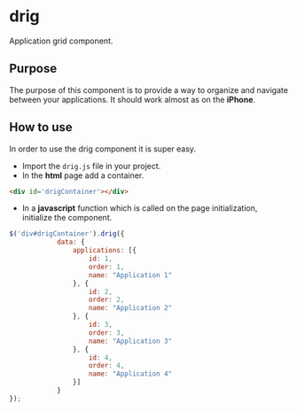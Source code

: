 drig
========

Application grid component.

## Purpose
The purpose of this component is to provide a way to organize and navigate between your applications. It should work almost as on the **iPhone**.

## How to use
In order to use the drig component it is super easy.
- Import the `drig.js` file in your project.
- In the **html** page add a container. 
```html
<div id='drigContainer'></div>
```
- In a **javascript** function which is called on the page initialization, initialize the component.
```javascript
$('div#drigContainer').drig({
            data: {
                applications: [{
                    id: 1,
                    order: 1,
                    name: "Application 1"
                }, {
                    id: 2,
                    order: 2,
                    name: "Application 2"
                }, {
                    id: 3,
                    order: 3,
                    name: "Application 3"
                }, {
                    id: 4,
                    order: 4,
                    name: "Application 4"
                }]
            }
});
```